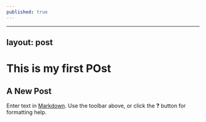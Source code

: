 ```yaml
---
published: true
---
```

---
layout: post
---
# This is my first POst


## A New Post

Enter text in [Markdown](http://daringfireball.net/projects/markdown/). Use the toolbar above, or click the **?** button for formatting help.
